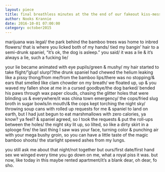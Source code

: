 ```yaml
---
layout: piece
title: final breathless minutes at the the end of our fakeout kiss-mess
author: Nooks Krannie
date: 2016-10-01 07:00:00
category: october2015
---
```

<p>marijuana was legal/ the park behind the bamboo trees was home to inbred flowers/ that is where you licked both of my hands/ tied my bangin’ hair to a semi-drunk spaniel, “it’s ok, the dog is asleep.” you said/ it was a lie &amp; it’s always a lie, such a fucking lie/

your lie became animated with eye pupils/green &amp; mushy/ my hair started to take flight/”glup! slurp!”/the drunk spaniel had chewed the helium leaking like a pissy thong/from me/from the bamboo lips/there was no stopping/&amp; ears that smelled like clam chowder on my breath/ we floated up, up &amp; you waved my fallen shoe at me in a cursed goodbye/the dog barked/ bended his paws through wax paper clouds, chasing the glitter holes that were blinding us &amp; everywhere/it was china town emergency/ the cops/fried slug broth in sugar bowls/in mouth/&amp; the cops kept torching the night sky/ throwing soup cans with rolled up requests for me &amp; spaniel to land on earth, but I had just begun to eat marshmallows with zero calories, ya know? ya feel? &amp; spaniel agreed, so I took the requests &amp; put the roll-ups between the holes/ the night sky lit up, so lilted, so like a dirty skirt in a splooge fire/ the last thing I saw was your face, turning color &amp; punching air with your mega bushy groin, so you can have a little taste of the magic bamboo shoots/ the starlight spewed ashes from my lungs.

you still ask me about that night/not together but ours/first date/first hand sex we winged every time you go down on me, what a royal piss it was. but now, like today in this maybe rented apartment/it’s a blank dear, oh dear, fo sho.
